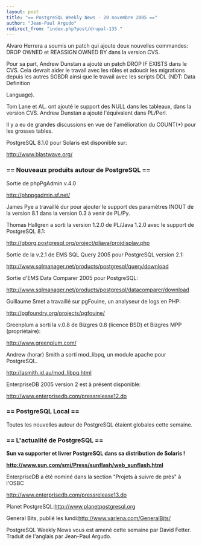 ```yaml
---
layout: post
title: "== PostgreSQL Weekly News - 20 novembre 2005 =="
author: "Jean-Paul Argudo"
redirect_from: "index.php?post/drupal-135 "
---
```



<p>

Alvaro Herrera a soumis un patch qui ajoute deux nouvelles commandes: DROP OWNED et REASSIGN OWNED BY dans la version CVS.

</p>

<p>

Pour sa part, Andrew Dunstan a ajouté un patch DROP IF EXISTS dans le CVS. Cela devrait aider le travail avec les rôles et adoucir les migrations depuis les autres SGBDR ainsi que le travail avec les scripts DDL (NDT: Data Definition

Language).

</p>

<p>

Tom Lane et AL. ont ajouté le support des NULL dans les tableaux, dans la version CVS. Andrew Dunstan a ajouté l'équivalent dans PL/Perl. </p>

<p>

Il y a eu de grandes discussions en vue de l'amélioration du COUNT(*) pour les grosses tables.

</p>

<p>

PostgreSQL 8.1.0 pour Solaris est disponible sur:<br />

<a href="http://www.blastwave.org/" target="_blank">http://www.blastwave.org/</a>

</p>

<!--more-->


<h3>== Nouveaux produits autour de PostgreSQL ==</h3>

<p>

Sortie de phpPgAdmin v.4.0<br />

<a href="http://phppgadmin.sf.net/" target="_blank">http://phppgadmin.sf.net/</a>

</p>

<p>

James Pye a travaillé dur pour ajouter le support des paramètres INOUT de la version 8.1 dans la version 0.3 à venir de PL/Py.

</p>

<p>

Thomas Hallgren a sorti la version 1.2.0 de PL/Java 1.2.0 avec le support de PostgreSQL 8.1:<br />

<a href="http://gborg.postgresql.org/project/pljava/projdisplay.php" target="_blank">http://gborg.postgresql.org/project/pljava/projdisplay.php</a>

</p>

<p>

Sortie de la v.2.1 de EMS SQL Query 2005 pour PostgreSQL version 2.1:<br />

<a href="http://www.sqlmanager.net/products/postgresql/query/download" target="_blank">http://www.sqlmanager.net/products/postgresql/query/download</a>

</p>

<p>

Sortie d'EMS Data Comparer 2005 pour PostgreSQL:<br />

<a href="http://www.sqlmanager.net/products/postgresql/datacomparer/download" target="_blank">http://www.sqlmanager.net/products/postgresql/datacomparer/download</a>

</p>

<p>

Guillaume Smet a travaillé sur pgFouine, un analyseur de logs en PHP:<br />

<a href="http://pgfoundry.org/projects/pgfouine/" target="_blank">http://pgfoundry.org/projects/pgfouine/</a>

</p>

<p>

Greenplum a sorti la v.0.8 de Bizgres 0.8 (licence BSD) et Bizgres MPP (propriétaire):<br />

<a href="http://www.greenplum.com/" target="_blank">http://www.greenplum.com/</a>

</p>

<p>

Andrew (horar) Smith a sorti mod_libpq, un module apache pour PostgreSQL.<br />

<a href="http://asmith.id.au/mod_libpq.html" target="_blank">http://asmith.id.au/mod_libpq.html</a>

</p>

<p>

EnterpriseDB 2005 version 2 est à présent disponible:<br />

<a href="http://www.enterprisedb.com/pressrelease12.do" target="_blank">http://www.enterprisedb.com/pressrelease12.do</a>

</p>

<h3>== PostgreSQL Local ==</h3>

<p>

Toutes les nouvelles autour de PostgreSQL étaient globales cette semaine.

</p>

<h3>== L'actualité de PostgreSQL ==</h3>

<p>

<strong>

Sun va supporter et livrer PostgreSQL dans sa distribution de Solaris&nbsp;!<br />

<a href="http://www.sun.com/smi/Press/sunflash/web_sunflash.html" target="_blank">http://www.sun.com/smi/Press/sunflash/web_sunflash.html</a>

</strong>

</p>

<p>

EnterpriseDB a été nominé dans la section "Projets à suivre de près" à l'OSBC<br />

<a href="http://www.enterprisedb.com/pressrelease13.do" target="_blank">http://www.enterprisedb.com/pressrelease13.do</a>

</p>

<p>

Planet PostgreSQL:<a href="http://www.planetpostgresql.org/" target="_blank">http://www.planetpostgresql.org</a>

</p>

<p>

General Bits, publié les lundi:<a href="http://www.varlena.com/GeneralBits/" target="_blank">http://www.varlena.com/GeneralBits/</a>

</p>

<p>

PostgreSQL Weekly News vous est amené cette semaine par David Fetter. Traduit de l'anglais par Jean-Paul Argudo.

</p>